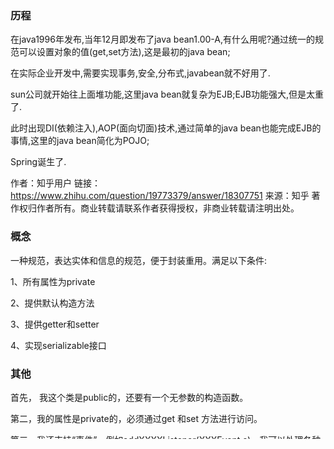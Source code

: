 ### 历程

在java1996年发布,当年12月即发布了java bean1.00-A,有什么用呢?通过统一的规范可以设置对象的值(get,set方法),这是最初的java bean;

在实际企业开发中,需要实现事务,安全,分布式,javabean就不好用了.

sun公司就开始往上面堆功能,这里java bean就复杂为EJB;EJB功能强大,但是太重了.

此时出现DI(依赖注入),AOP(面向切面)技术,通过简单的java bean也能完成EJB的事情,这里的java bean简化为POJO;

Spring诞生了.

作者：知乎用户
链接：https://www.zhihu.com/question/19773379/answer/18307751
来源：知乎
著作权归作者所有。商业转载请联系作者获得授权，非商业转载请注明出处。

### 概念

一种规范，表达实体和信息的规范，便于封装重用。满足以下条件: 

1、所有属性为private

2、提供默认构造方法

3、提供getter和setter

4、实现serializable接口

### 其他

首先， 我这个类是public的，还要有一个无参数的构造函数。

第二，我的属性是private的，必须通过get 和set 方法进行访问。

第三，我还支持“事件”，例如addXXXXListener(XXXEvent e)，我可以处理各种事件，比如鼠标点击，键盘响应等等。

第四，我还提供一个反射机制。

第五，我还是可以序列化/反序列化的，这样，我就可以被方便的存储，转移了。
